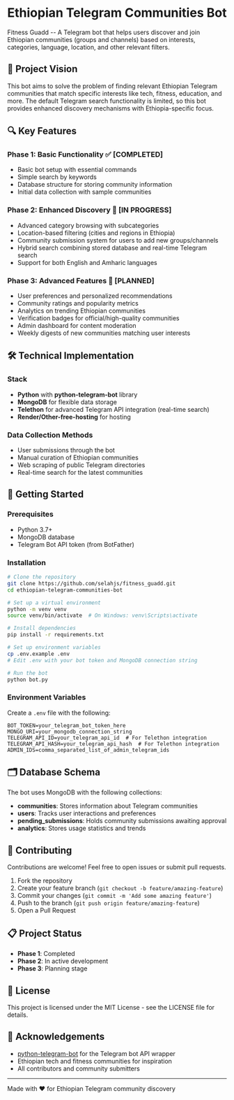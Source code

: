 # Ethiopian Telegram Communities Bot

Fitness Guadd -- A Telegram bot that helps users discover and join Ethiopian communities (groups and channels) based on interests, categories, language, location, and other relevant filters.

## 🌟 Project Vision

This bot aims to solve the problem of finding relevant Ethiopian Telegram communities that match specific interests like tech, fitness, education, and more. The default Telegram search functionality is limited, so this bot provides enhanced discovery mechanisms with Ethiopia-specific focus.

## 🔍 Key Features

### Phase 1: Basic Functionality ✅ [COMPLETED]
- Basic bot setup with essential commands
- Simple search by keywords
- Database structure for storing community information
- Initial data collection with sample communities

### Phase 2: Enhanced Discovery 🚧 [IN PROGRESS]
- Advanced category browsing with subcategories
- Location-based filtering (cities and regions in Ethiopia)
- Community submission system for users to add new groups/channels
- Hybrid search combining stored database and real-time Telegram search
- Support for both English and Amharic languages

### Phase 3: Advanced Features 📝 [PLANNED]
- User preferences and personalized recommendations
- Community ratings and popularity metrics
- Analytics on trending Ethiopian communities
- Verification badges for official/high-quality communities
- Admin dashboard for content moderation
- Weekly digests of new communities matching user interests

## 🛠️ Technical Implementation

### Stack
- **Python** with **python-telegram-bot** library
- **MongoDB** for flexible data storage
- **Telethon** for advanced Telegram API integration (real-time search)
- **Render/Other-free-hosting** for hosting

### Data Collection Methods
- User submissions through the bot
- Manual curation of Ethiopian communities
- Web scraping of public Telegram directories
- Real-time search for the latest communities

## 🚀 Getting Started

### Prerequisites
- Python 3.7+
- MongoDB database
- Telegram Bot API token (from BotFather)

### Installation

```bash
# Clone the repository
git clone https://github.com/selahjs/fitness_guadd.git
cd ethiopian-telegram-communities-bot

# Set up a virtual environment
python -m venv venv
source venv/bin/activate  # On Windows: venv\Scripts\activate

# Install dependencies
pip install -r requirements.txt

# Set up environment variables
cp .env.example .env
# Edit .env with your bot token and MongoDB connection string

# Run the bot
python bot.py
```

### Environment Variables
Create a `.env` file with the following:

```
BOT_TOKEN=your_telegram_bot_token_here
MONGO_URI=your_mongodb_connection_string
TELEGRAM_API_ID=your_telegram_api_id  # For Telethon integration
TELEGRAM_API_HASH=your_telegram_api_hash  # For Telethon integration
ADMIN_IDS=comma_separated_list_of_admin_telegram_ids
```

## 🗂️ Database Schema

The bot uses MongoDB with the following collections:

- **communities**: Stores information about Telegram communities
- **users**: Tracks user interactions and preferences
- **pending_submissions**: Holds community submissions awaiting approval
- **analytics**: Stores usage statistics and trends

## 🤝 Contributing

Contributions are welcome! Feel free to open issues or submit pull requests.

1. Fork the repository
2. Create your feature branch (`git checkout -b feature/amazing-feature`)
3. Commit your changes (`git commit -m 'Add some amazing feature'`)
4. Push to the branch (`git push origin feature/amazing-feature`)
5. Open a Pull Request

## 📋 Project Status

- **Phase 1**: Completed
- **Phase 2**: In active development
- **Phase 3**: Planning stage

## 📝 License

This project is licensed under the MIT License - see the LICENSE file for details.

## 🙏 Acknowledgements

- [python-telegram-bot](https://github.com/python-telegram-bot/python-telegram-bot) for the Telegram bot API wrapper
- Ethiopian tech and fitness communities for inspiration
- All contributors and community submitters

---

Made with ❤️ for Ethiopian Telegram community discovery